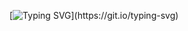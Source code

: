 [![Typing SVG](https://readme-typing-svg.demolab.com?font=Fira+Code&duration=1500&pause=1000&color=73a6f8&multiline=true&random=true&width=435&height=100&lines=I+look+for+what+I+miss%2C;+I+know+not+what+it+is%2C;+I+feel+so+sad%2C+so+drear%2C;So+lonely%2C+without+cheer.)](https://git.io/typing-svg)


<!--
**ZyRiven/ZyRiven** is a ✨ _special_ ✨ repository because its `README.md` (this file) appears on your GitHub profile.

Here are some ideas to get you started:

- 🔭 I’m currently working on ...
- 🌱 I’m currently learning ...
- 👯 I’m looking to collaborate on ...
- 🤔 I’m looking for help with ...
- 💬 Ask me about ...
- 📫 How to reach me: ...
- 😄 Pronouns: ...
- ⚡ Fun fact: ...
-->
